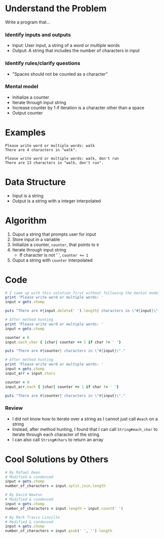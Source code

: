 # Understand the Problem
Write a program that...
### Identify inputs and outputs
* Input: User input, a string of a word or multiple words
* Output: A string that includes the number of characters in input
### Identify rules/clarify questions
* "Spaces should not be counted as a character"
### Mental model
* Initialize a counter
* Iterate through input string
* Increase counter by 1 if iteration is a character other than a space
* Output counter
# Examples
```
Please write word or multiple words: walk
There are 4 characters in "walk".
```
```
Please write word or multiple words: walk, don't run
There are 13 characters in "walk, don't run".
```
# Data Structure
* Input is a string
* Output is a string with a integer interpolated
# Algorithm
1. Ouput a string that prompts user for input
2. Store input in a variable
3. Initialize a counter, `counter`, that points to `0`
4. Iterate through input string
   * If character is not ' ', `counter += 1`
5. Ouput a string with `counter` interpolated
# Code
```ruby
# I came up with this solution first without following the mental model
print 'Please write word or multiple words: '
input = gets.chomp

puts "There are #{input.delete(' ').length} characters in \"#{input}\"."
```
```ruby
# After method hunting
print 'Please write word or multiple words: '
input = gets.chomp

counter = 0
input.each_char { |char| counter += 1 if char != ' '}

puts "There are #{counter} characters in \"#{input}\"."
```
```ruby
# After method hunting
print 'Please write word or multiple words: '
input = gets.chomp
input_arr = input.chars

counter = 0
input_arr.each { |char| counter += 1 if char != ' '}

puts "There are #{counter} characters in \"#{input}\"."
```
### Review
* I did not know how to iterate over a string as I cannot just call `#each` on a string
* Instead, after method hunting, I found that I can call `String#each_char` to iterate through each character of the string
* I can also call `String#chars` to return an array
# Cool Solutions by Others
```ruby
# By Rafael Dwan
# Modified & condensed
input = gets.chomp
number_of_characters = input.split.join.length
```
```ruby
# By David Newton
# Modified & condensed
input = gets.chomp
number_of_characters = input.length - input.count(' ')
```
```ruby
# By Mark Travis Linville
# Modified & condensed
input = gets.chomp
number_of_characters = input.gsub(' ', '').length
```
